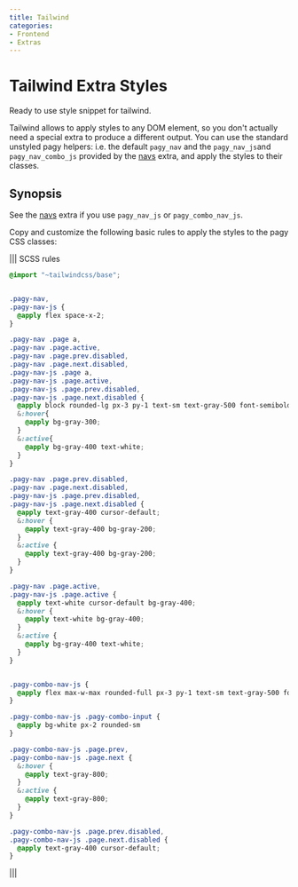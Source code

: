 ```yaml
---
title: Tailwind
categories:
- Frontend
- Extras
---
```


# Tailwind Extra Styles

Ready to use style snippet for tailwind.

Tailwind allows to apply styles to any DOM element, so you don't actually need a special extra to produce a different output. You can use the standard unstyled pagy helpers: i.e. the default `pagy_nav` and the `pagy_nav_js`and `pagy_nav_combo_js` provided by the [navs](navs.md) extra, and apply the styles to their classes.

## Synopsis

See the [navs](navs.md) extra if you use `pagy_nav_js` or `pagy_combo_nav_js`.

Copy and customize the following basic rules to apply the styles to the pagy CSS classes:

||| SCSS rules
```scss
@import "~tailwindcss/base";


.pagy-nav,
.pagy-nav-js {
  @apply flex space-x-2;
}

.pagy-nav .page a,
.pagy-nav .page.active,
.pagy-nav .page.prev.disabled,
.pagy-nav .page.next.disabled,
.pagy-nav-js .page a,
.pagy-nav-js .page.active,
.pagy-nav-js .page.prev.disabled,
.pagy-nav-js .page.next.disabled {
  @apply block rounded-lg px-3 py-1 text-sm text-gray-500 font-semibold bg-gray-200 shadow-md;
  &:hover{
    @apply bg-gray-300;
  }
  &:active{
    @apply bg-gray-400 text-white;
  }
}

.pagy-nav .page.prev.disabled,
.pagy-nav .page.next.disabled,
.pagy-nav-js .page.prev.disabled,
.pagy-nav-js .page.next.disabled {
  @apply text-gray-400 cursor-default;
  &:hover {
    @apply text-gray-400 bg-gray-200;
  }
  &:active {
    @apply text-gray-400 bg-gray-200;
  }
}

.pagy-nav .page.active,
.pagy-nav-js .page.active {
  @apply text-white cursor-default bg-gray-400;
  &:hover {
    @apply text-white bg-gray-400;
  }
  &:active {
    @apply bg-gray-400 text-white;
  }
}


.pagy-combo-nav-js {
  @apply flex max-w-max rounded-full px-3 py-1 text-sm text-gray-500 font-semibold bg-gray-200 shadow-md;
}

.pagy-combo-nav-js .pagy-combo-input {
  @apply bg-white px-2 rounded-sm
}

.pagy-combo-nav-js .page.prev,
.pagy-combo-nav-js .page.next {
  &:hover {
    @apply text-gray-800;
  }
  &:active {
    @apply text-gray-800;
  }
}

.pagy-combo-nav-js .page.prev.disabled,
.pagy-combo-nav-js .page.next.disabled {
  @apply text-gray-400 cursor-default;
}
```
|||
